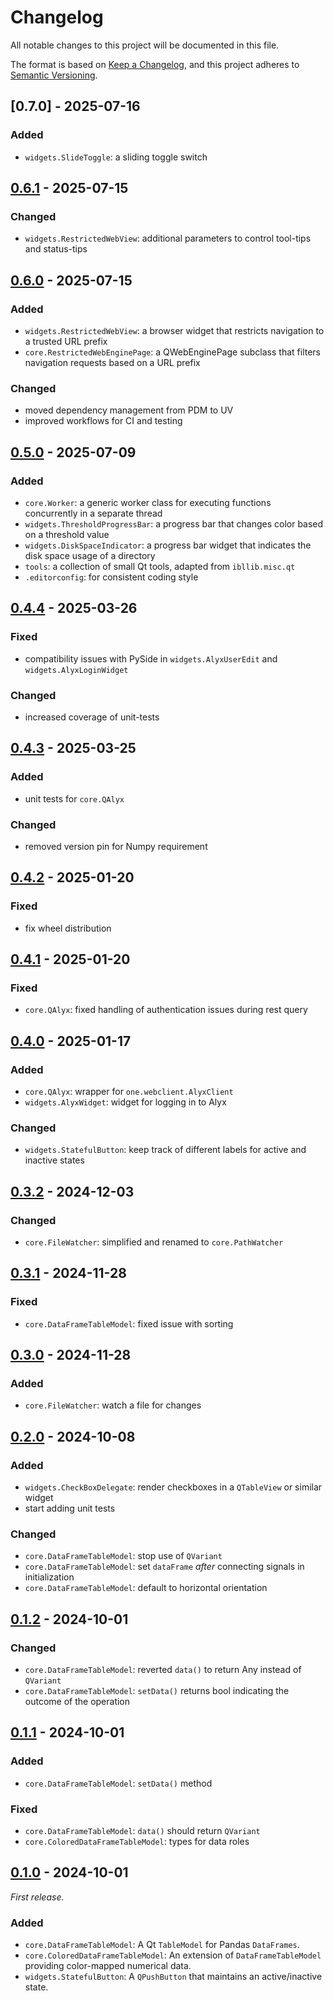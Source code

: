 Changelog
=========

All notable changes to this project will be documented in this file.

The format is based on [Keep a Changelog](https://keepachangelog.com/en/1.1.0/),
and this project adheres to [Semantic Versioning](https://semver.org/spec/v2.0.0.html).

## [0.7.0] - 2025-07-16

### Added
- `widgets.SlideToggle`: a sliding toggle switch

## [0.6.1] - 2025-07-15

### Changed
- `widgets.RestrictedWebView`: additional parameters to control tool-tips and status-tips

## [0.6.0] - 2025-07-15

### Added
- `widgets.RestrictedWebView`: a browser widget that restricts navigation to a trusted URL prefix
- `core.RestrictedWebEnginePage`: a QWebEnginePage subclass that filters navigation requests based on a URL prefix

### Changed
- moved dependency management from PDM to UV
- improved workflows for CI and testing

## [0.5.0] - 2025-07-09

### Added
- `core.Worker`: a generic worker class for executing functions concurrently in a
  separate thread
- `widgets.ThresholdProgressBar`: a progress bar that changes color based on a threshold
  value
- `widgets.DiskSpaceIndicator`: a progress bar widget that indicates the disk space
  usage of a directory
- `tools`: a collection of small Qt tools, adapted from `ibllib.misc.qt`
- `.editorconfig`: for consistent coding style

## [0.4.4] - 2025-03-26

### Fixed
- compatibility issues with PySide in `widgets.AlyxUserEdit` and
  `widgets.AlyxLoginWidget`

### Changed
- increased coverage of unit-tests

## [0.4.3] - 2025-03-25

### Added
- unit tests for `core.QAlyx`

### Changed
- removed version pin for Numpy requirement

## [0.4.2] - 2025-01-20

### Fixed
- fix wheel distribution

## [0.4.1] - 2025-01-20

### Fixed
- `core.QAlyx`: fixed handling of authentication issues during rest query

## [0.4.0] - 2025-01-17

### Added

- `core.QAlyx`: wrapper for `one.webclient.AlyxClient`
- `widgets.AlyxWidget`: widget for logging in to Alyx

### Changed

- `widgets.StatefulButton`: keep track of different labels for active and
  inactive states

## [0.3.2] - 2024-12-03

### Changed

- `core.FileWatcher`: simplified and renamed to `core.PathWatcher`

## [0.3.1] - 2024-11-28

### Fixed

- `core.DataFrameTableModel`: fixed issue with sorting

## [0.3.0] - 2024-11-28

### Added

- `core.FileWatcher`: watch a file for changes

## [0.2.0] - 2024-10-08

### Added

- `widgets.CheckBoxDelegate`: render checkboxes in a `QTableView` or similar widget
- start adding unit tests

### Changed

- `core.DataFrameTableModel`: stop use of `QVariant`
- `core.DataFrameTableModel`: set `dataFrame` _after_ connecting signals in
  initialization
- `core.DataFrameTableModel`: default to horizontal orientation

## [0.1.2] - 2024-10-01

### Changed

- `core.DataFrameTableModel`: reverted `data()` to return Any instead of `QVariant`
- `core.DataFrameTableModel`: `setData()` returns bool indicating the outcome of
  the operation

## [0.1.1] - 2024-10-01

### Added

- `core.DataFrameTableModel`: `setData()` method

### Fixed

- `core.DataFrameTableModel`: `data()` should return `QVariant`
- `core.ColoredDataFrameTableModel`: types for data roles


## [0.1.0] - 2024-10-01

_First release._

### Added

- `core.DataFrameTableModel`: A Qt `TableModel` for Pandas `DataFrames`.
- `core.ColoredDataFrameTableModel`: An extension of `DataFrameTableModel`
  providing color-mapped numerical data.
- `widgets.StatefulButton`: A `QPushButton` that maintains an active/inactive state.

[0.6.1]: https://github.com/int-brain-lab/iblqt/releases/tag/v0.6.1
[0.6.0]: https://github.com/int-brain-lab/iblqt/releases/tag/v0.6.0
[0.5.0]: https://github.com/int-brain-lab/iblqt/releases/tag/v0.5.0
[0.4.4]: https://github.com/int-brain-lab/iblqt/releases/tag/v0.4.4
[0.4.3]: https://github.com/int-brain-lab/iblqt/releases/tag/v0.4.3
[0.4.2]: https://github.com/int-brain-lab/iblqt/releases/tag/v0.4.2
[0.4.1]: https://github.com/int-brain-lab/iblqt/releases/tag/v0.4.1
[0.4.0]: https://github.com/int-brain-lab/iblqt/releases/tag/v0.4.0
[0.3.2]: https://github.com/int-brain-lab/iblqt/releases/tag/v0.3.2
[0.3.1]: https://github.com/int-brain-lab/iblqt/releases/tag/v0.3.1
[0.3.0]: https://github.com/int-brain-lab/iblqt/releases/tag/v0.3.0
[0.2.0]: https://github.com/int-brain-lab/iblqt/releases/tag/v0.2.0
[0.1.2]: https://github.com/int-brain-lab/iblqt/releases/tag/v0.1.2
[0.1.1]: https://github.com/int-brain-lab/iblqt/releases/tag/v0.1.1
[0.1.0]: https://github.com/int-brain-lab/iblqt/releases/tag/v0.1.0
